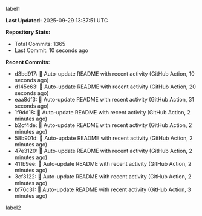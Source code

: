 
label1 
<!-- ACTIVITY_START -->
**Last Updated:** 2025-09-29 13:37:51 UTC

**Repository Stats:**
- Total Commits: 1365
- Last Commit: 10 seconds ago

**Recent Commits:**
- d3bd917: 🤖 Auto-update README with recent activity (GitHub Action, 10 seconds ago)
- d145c63: 🤖 Auto-update README with recent activity (GitHub Action, 20 seconds ago)
- eaa8df3: 🤖 Auto-update README with recent activity (GitHub Action, 31 seconds ago)
- 1f9dd18: 🤖 Auto-update README with recent activity (GitHub Action, 2 minutes ago)
- b2cf4de: 🤖 Auto-update README with recent activity (GitHub Action, 2 minutes ago)
- 58b901d: 🤖 Auto-update README with recent activity (GitHub Action, 2 minutes ago)
- 47e3120: 🤖 Auto-update README with recent activity (GitHub Action, 2 minutes ago)
- 411b9ee: 🤖 Auto-update README with recent activity (GitHub Action, 2 minutes ago)
- 3cf3122: 🤖 Auto-update README with recent activity (GitHub Action, 2 minutes ago)
- bf76c31: 🤖 Auto-update README with recent activity (GitHub Action, 3 minutes ago)
<!-- ACTIVITY_END -->

label2
